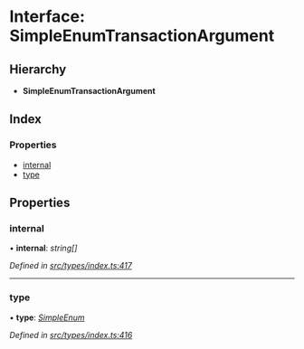 # Interface: SimpleEnumTransactionArgument

## Hierarchy

* **SimpleEnumTransactionArgument**

## Index

### Properties

* [internal](types.simpleenumtransactionargument.md#internal)
* [type](types.simpleenumtransactionargument.md#type)

## Properties

###  internal

• **internal**: *string[]*

*Defined in [src/types/index.ts:417](https://github.com/PolymathNetwork/polymesh-sdk/blob/6d34df1/src/types/index.ts#L417)*

___

###  type

• **type**: *[SimpleEnum](../enums/types.transactionargumenttype.md#simpleenum)*

*Defined in [src/types/index.ts:416](https://github.com/PolymathNetwork/polymesh-sdk/blob/6d34df1/src/types/index.ts#L416)*
